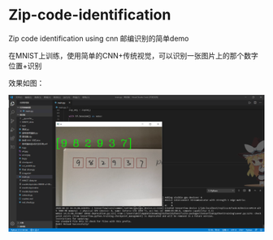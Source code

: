 # Zip-code-identification
Zip code identification using cnn
邮编识别的简单demo

在MNIST上训练，使用简单的CNN+传统视觉，可以识别一张图片上的那个数字位置+识别

效果如图：

![image](https://github.com/Sharpiless/Zip-code-identification/blob/master/FQBQ%25WC%5DOT85(CW)J494B6A.png)

